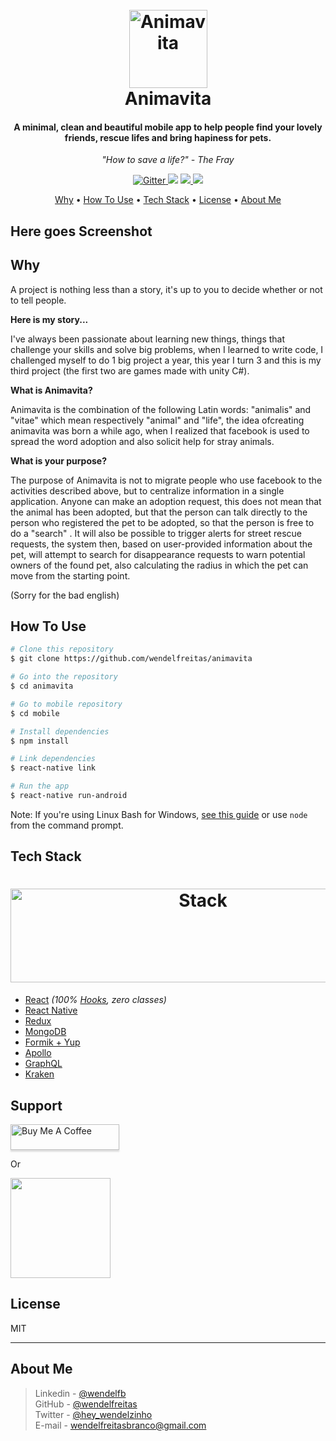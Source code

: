 <h1 align="center">
  <br>
  <img src="https://i.imgur.com/rKw44Fn.png" alt="Animavita" height="125" width="125">
  <br>
  <b>Animavita</b>
  <br>
</h1>

<h4 align="center">A minimal, clean and beautiful mobile app to help people find your lovely friends, rescue lifes and bring hapiness for pets.</h4>

<p align="center"><i >"How to save a life?" - The Fray</i> </p>

<p align="center">
  <a href="https://badge.fury.io/js/electron-markdownify">
    <img src="https://badge.fury.io/js/electron-markdownify.svg"
         alt="Gitter">
  </a>
  <a href="https://gitter.im/amitmerchant1990/electron-markdownify"><img src="https://badges.gitter.im/amitmerchant1990/electron-markdownify.svg"></a>
  <a href="https://saythanks.io/to/amitmerchant1990">
      <img src="https://img.shields.io/badge/SayThanks.io-%E2%98%BC-1EAEDB.svg">
  </a>
  <a href="https://www.paypal.me/AmitMerchant">
    <img src="https://img.shields.io/badge/$-donate-ff69b4.svg?maxAge=2592000&amp;style=flat">
  </a>
</p>

<p align="center">
  <a href="#why">Why</a> •
  <a href="#how-to-use">How To Use</a> •
  <a href="#tech-stack">Tech Stack</a> •
  <a href="#license">License</a> •
  <a href="#about-me">About Me</a>
</p>

## Here goes Screenshot

## **Why**

A project is nothing less than a story, it's up to you to decide whether or not to tell people.

**Here is my story...**

I've always been passionate about learning new things, things that challenge your skills and solve big problems, when I learned to write code, I challenged myself to do 1 big project a year, this year I turn 3 and this is my third project (the first two are games made with unity C#).

**What is Animavita?**

Animavita is the combination of the following Latin words: "animalis" and "vitae" which mean respectively "animal" and "life", the idea of ​​creating animavita was born a while ago, when I realized that facebook is used to spread the word adoption and also solicit help for stray animals.

**What is your purpose?**

The purpose of Animavita is not to migrate people who use facebook to the activities described above, but to centralize information in a single application. Anyone can make an adoption request, this does not mean that the animal has been adopted, but that the person can talk directly to the person who registered the pet to be adopted, so that the person is free to do a "search" . It will also be possible to trigger alerts for street rescue requests, the system then, based on user-provided information about the pet, will attempt to search for disappearance requests to warn potential owners of the found pet, also calculating the radius in which the pet can move from the starting point.

(Sorry for the bad english)

## **How To Use**

```bash
# Clone this repository
$ git clone https://github.com/wendelfreitas/animavita

# Go into the repository
$ cd animavita

# Go to mobile repository
$ cd mobile

# Install dependencies
$ npm install

# Link dependencies
$ react-native link

# Run the app
$ react-native run-android
```

Note: If you're using Linux Bash for Windows, [see this guide](https://www.howtogeek.com/261575/how-to-run-graphical-linux-desktop-applications-from-windows-10s-bash-shell/) or use `node` from the command prompt.

## **Tech Stack**

<h1 align="center">
  <img src="https://miro.medium.com/max/2600/1*pD7ShcZ7YHIMXe2mgiFzbg.png" alt="Stack" height="150" width="600">
  <br>
</h1>

-   [React](https://github.com/facebook/react) _(100% [Hooks](https://reactjs.org/docs/hooks-intro.html), zero classes)_
-   [React Native](https://github.com/facebook/react-native)
-   [Redux](https://github.com/reduxjs/react-redux)
-   [MongoDB](https://www.mongodb.com/)
-   [Formik + Yup](https://jaredpalmer.com/formik/)
-   [Apollo](https://apollographql.com)
-   [GraphQL](https://github.com/facebook/graphql)
-   [Kraken](https://github.com/wendelfreitas/kraken)

## **Support**

<a href="https://www.buymeacoffee.com/5Zn8Xh3l9" target="_blank"><img src="https://www.buymeacoffee.com/assets/img/custom_images/purple_img.png" alt="Buy Me A Coffee" style="height: 41px !important;width: 174px !important;box-shadow: 0px 3px 2px 0px rgba(190, 190, 190, 0.5) !important;-webkit-box-shadow: 0px 3px 2px 0px rgba(190, 190, 190, 0.5) !important;" ></a>

<p>Or</p>

<a href="https://www.patreon.com/amitmerchant">
	<img src="https://c5.patreon.com/external/logo/become_a_patron_button@2x.png" width="160">
</a>

## **License**

MIT

---

## **About Me**

> Linkedin - [@wendelfb](https://www.linkedin.com/in/wendelfb) <br>
> GitHub - [@wendelfreitas](https://github.com/wendelfreitas) <br>
> Twitter - [@hey_wendelzinho](https://twitter.com/hey_wendelzinho) <br>
> E-mail - [wendelfreitasbranco@gmail.com](wendelfreitasbranco@gmail.com) <br>
